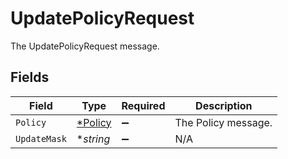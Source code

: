 # UpdatePolicyRequest

The UpdatePolicyRequest message.


## Fields

| Field                                    | Type                                     | Required                                 | Description                              |
| ---------------------------------------- | ---------------------------------------- | ---------------------------------------- | ---------------------------------------- |
| `Policy`                                 | [*Policy](../../models/shared/policy.md) | :heavy_minus_sign:                       | The Policy message.                      |
| `UpdateMask`                             | **string*                                | :heavy_minus_sign:                       | N/A                                      |